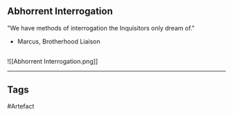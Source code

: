 ## Abhorrent Interrogation
"We have methods of interrogation the Inquisitors only dream of."
- Marcus, Brotherhood Liaison
## 
![[Abhorrent Interrogation.png]]

---
## Tags
#Artefact